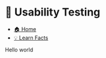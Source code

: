 # 🧪 Usability Testing

- [🏠 Home](index.md)
- [💡 Learn Facts](LearnFacts/Learn%20Facts%20SW13.md)

Hello world